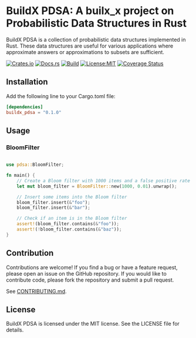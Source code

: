 # BuildX PDSA: A builx_x project on Probabilistic Data Structures in Rust

BuildX PDSA is a collection of probabilistic data structures implemented in Rust. These data structures are useful for various applications where approximate answers or approximations to subsets are sufficient.

[![Crates.io](https://img.shields.io/crates/v/buildx_pdsa.svg)](https://crates.io/crates/buildx_pdsa)
[![Docs.rs](https://docs.rs/buildx_pdsa/badge.svg)](https://docs.rs/buildx_pdsa)
[![Build](https://github.com/arunma/buildx_pdsa/actions/workflows/rust.yml/badge.svg)](https://github.com/arunma/buildx_pdsa/actions/workflows/rust.yml)
[![License:MIT](https://img.shields.io/badge/License-MIT-yellow.svg)](https://opensource.org/licenses/MIT)
[![Coverage Status](https://coveralls.io/repos/github/arunma/buildx_pdsa/badge.svg?branch=main)](https://coveralls.io/github/arunma/buildx_pdsa?branch=main)



## Installation

Add the following line to your Cargo.toml file:

```toml
[dependencies]
buildx_pdsa = "0.1.0"
```
## Usage 

### BloomFilter

```rust

use pdsa::BloomFilter;

fn main() {
    // Create a Bloom filter with 1000 items and a false positive rate of 1%
    let mut bloom_filter = BloomFilter::new(1000, 0.01).unwrap();

    // Insert some items into the Bloom filter
    bloom_filter.insert(&"foo");
    bloom_filter.insert(&"bar");

    // Check if an item is in the Bloom filter
    assert!(bloom_filter.contains(&"foo"));
    assert!(!bloom_filter.contains(&"baz"));
}
```

## Contribution
Contributions are welcome! If you find a bug or have a feature request, please open an issue on the GitHub repository. If you would like to contribute code, please fork the repository and submit a pull request.

See [CONTRIBUTING.md](CONTRIBUTING.md).


## License

BuildX PDSA is licensed under the MIT license. See the LICENSE file for details.



